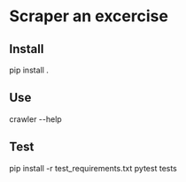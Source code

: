 # Scraper an excercise
## Install

pip install .

## Use

crawler --help

## Test

pip install -r test_requirements.txt
pytest tests


